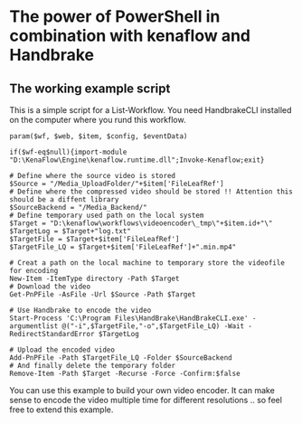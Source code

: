# The power of PowerShell in combination with kenaflow and Handbrake


## The working example script
This is a simple script for a List-Workflow. You need HandbrakeCLI installed on the computer where you rund this workflow.

```
param($wf, $web, $item, $config, $eventData)

if($wf-eq$null){import-module "D:\KenaFlow\Engine\kenaflow.runtime.dll";Invoke-Kenaflow;exit}

# Define where the source video is stored
$Source = "/Media_UploadFolder/"+$item['FileLeafRef']
# Define where the compressed video should be stored !! Attention this should be a diffent library
$SourceBackend = "/Media_Backend/"
# Define temporary used path on the local system
$Target = "D:\kenaflow\workflows\videoencoder\_tmp\"+$item.id+"\"
$TargetLog = $Target+"log.txt"
$TargetFile = $Target+$item['FileLeafRef']
$TargetFile_LQ = $Target+$item['FileLeafRef']+".min.mp4"

# Creat a path on the local machine to temporary store the videofile for encoding
New-Item -ItemType directory -Path $Target
# Download the video
Get-PnPFile -AsFile -Url $Source -Path $Target

# Use Handbrake to encode the video
Start-Process 'C:\Program Files\HandBrake\HandBrakeCLI.exe' -argumentlist @("-i",$TargetFile,"-o",$TargetFile_LQ) -Wait -RedirectStandardError $TargetLog

# Upload the encoded video
Add-PnPFile -Path $TargetFile_LQ -Folder $SourceBackend
# And finally delete the temporary folder
Remove-Item -Path $Target -Recurse -Force -Confirm:$false
```

You can use this example to build your own video encoder. It can make sense to encode the video multiple time for different resolutions .. so feel free to extend this example.
